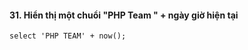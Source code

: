 #### 31. Hiển thị một chuổi "PHP Team " + ngày giờ hiện tại
```mysql
select 'PHP TEAM' + now();
```
